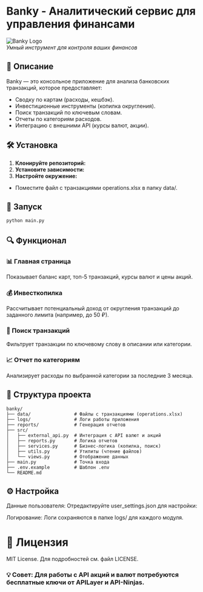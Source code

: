 # Banky - Аналитический сервис для управления финансами

![Banky Logo](https://via.placeholder.com/150x50?text=Banky)  
*Умный инструмент для контроля ваших финансов*

## 📌 Описание

Banky — это консольное приложение для анализа банковских транзакций, которое предоставляет:
- Сводку по картам (расходы, кешбэк).
- Инвестиционные инструменты (копилка округления).
- Поиск транзакций по ключевым словам.
- Отчеты по категориям расходов.
- Интеграцию с внешними API (курсы валют, акции).

## 🛠 Установка

1. **Клонируйте репозиторий:**
2. **Установите зависимости:**
3. **Настройте окружение:**
* Поместите файл с транзакциями operations.xlsx в папку data/.

## 🚀 Запуск
```bash
python main.py
```

## 🔍 Функционал
### 📊 Главная страница
Показывает баланс карт, топ-5 транзакций, курсы валют и цены акций.

### 💰 Инвесткопилка
Рассчитывает потенциальный доход от округления транзакций до заданного лимита (например, до 50 ₽).

### 🔎 Поиск транзакций
Фильтрует транзакции по ключевому слову в описании или категории.

### 📈 Отчет по категориям
Анализирует расходы по выбранной категории за последние 3 месяца.

## 📂 Структура проекта

```
banky/
├── data/                # Файлы с транзакциями (operations.xlsx)
├── logs/                # Логи работы приложения
├── reports/             # Генерация отчетов
├── src/
│   ├── external_api.py  # Интеграция с API валют и акций
│   ├── reports.py       # Логика отчетов
│   ├── services.py      # Бизнес-логика (копилка, поиск)
│   ├── utils.py         # Утилиты (чтение файлов)
│   └── views.py         # Отображение данных
├── main.py              # Точка входа
├── .env.example         # Шаблон .env
└── README.md
```

## ⚙️ Настройка
Данные пользователя:
Отредактируйте user_settings.json для настройки:

Логирование:
Логи сохраняются в папке logs/ для каждого модуля.

# 📄 Лицензия
MIT License. Для подробностей см. файл LICENSE.

### 💡 Совет: Для работы с API акций и валют потребуются бесплатные ключи от APILayer и API-Ninjas.
